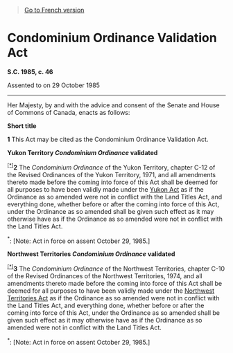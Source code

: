 > [Go to French version](/fr/Lois/Lois%20du%20Canada/1985/ch.%2046.md)

# Condominium Ordinance Validation Act

**S.C. 1985, c. 46**


Assented to on 29 October 1985

----------



Her Majesty, by and with the advice and consent of the Senate and House of Commons of Canada, enacts as follows:






**Short title**

**1** This Act may be cited as the Condominium Ordinance Validation Act.




**Yukon Territory *Condominium Ordinance* validated**

<sup><a href='#C-36.6_en_1'>[*]</a></sup>**2** The *Condominium Ordinance* of the Yukon Territory, chapter C-12 of the Revised Ordinances of the Yukon Territory, 1971, and all amendments thereto made before the coming into force of this Act shall be deemed for all purposes to have been validly made under the [Yukon Act](/en/Acts/Statutes%20of%20Canada/2002/c.%207.md) as if the Ordinance as so amended were not in conflict with the Land Titles Act, and everything done, whether before or after the coming into force of this Act, under the Ordinance as so amended shall be given such effect as it may otherwise have as if the Ordinance as so amended were not in conflict with the Land Titles Act.

<a name='C-36.6_en_1'><sup>*</sup></a>: [Note: Act in force on assent October 29, 1985.]<br />




**Northwest Territories *Condominium Ordinance* validated**

<sup><a href='#C-36.6_en_2'>[*]</a></sup>**3** The *Condominium Ordinance* of the Northwest Territories, chapter C-10 of the Revised Ordinances of the Northwest Territories, 1974, and all amendments thereto made before the coming into force of this Act shall be deemed for all purposes to have been validly made under the [Northwest Territories Act](/en/Acts/Statutes%20of%20Canada/2014/c.%202,%20s.%202.md) as if the Ordinance as so amended were not in conflict with the Land Titles Act, and everything done, whether before or after the coming into force of this Act, under the Ordinance as so amended shall be given such effect as it may otherwise have as if the Ordinance as so amended were not in conflict with the Land Titles Act.

<a name='C-36.6_en_2'><sup>*</sup></a>: [Note: Act in force on assent October 29, 1985.]<br />


